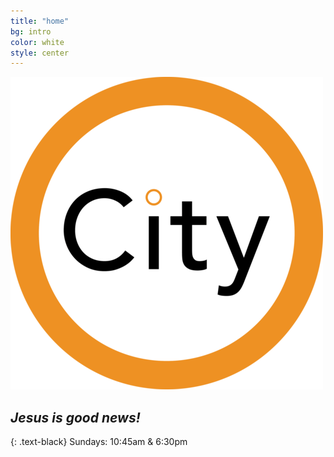 ```yaml
---
title: "home"
bg: intro
color: white
style: center
---
```


![City Evangelical Church](img/CityLogo.png)

## _Jesus is **good news!**_
{: .text-black}
Sundays: <i class="fa fa-clock-o" aria-hidden="true" style="color:black"></i> 10:45am & 6:30pm
